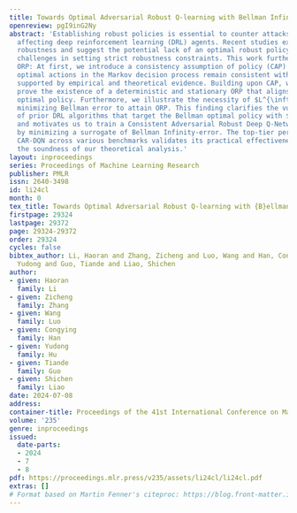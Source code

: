 ```yaml
---
title: Towards Optimal Adversarial Robust Q-learning with Bellman Infinity-error
openreview: pgI9inG2Ny
abstract: 'Establishing robust policies is essential to counter attacks or disturbances
  affecting deep reinforcement learning (DRL) agents. Recent studies explore state-adversarial
  robustness and suggest the potential lack of an optimal robust policy (ORP), posing
  challenges in setting strict robustness constraints. This work further investigates
  ORP: At first, we introduce a consistency assumption of policy (CAP) stating that
  optimal actions in the Markov decision process remain consistent with minor perturbations,
  supported by empirical and theoretical evidence. Building upon CAP, we crucially
  prove the existence of a deterministic and stationary ORP that aligns with the Bellman
  optimal policy. Furthermore, we illustrate the necessity of $L^{\infty}$-norm when
  minimizing Bellman error to attain ORP. This finding clarifies the vulnerability
  of prior DRL algorithms that target the Bellman optimal policy with $L^{1}$-norm
  and motivates us to train a Consistent Adversarial Robust Deep Q-Network (CAR-DQN)
  by minimizing a surrogate of Bellman Infinity-error. The top-tier performance of
  CAR-DQN across various benchmarks validates its practical effectiveness and reinforces
  the soundness of our theoretical analysis.'
layout: inproceedings
series: Proceedings of Machine Learning Research
publisher: PMLR
issn: 2640-3498
id: li24cl
month: 0
tex_title: Towards Optimal Adversarial Robust Q-learning with {B}ellman Infinity-error
firstpage: 29324
lastpage: 29372
page: 29324-29372
order: 29324
cycles: false
bibtex_author: Li, Haoran and Zhang, Zicheng and Luo, Wang and Han, Congying and Hu,
  Yudong and Guo, Tiande and Liao, Shichen
author:
- given: Haoran
  family: Li
- given: Zicheng
  family: Zhang
- given: Wang
  family: Luo
- given: Congying
  family: Han
- given: Yudong
  family: Hu
- given: Tiande
  family: Guo
- given: Shichen
  family: Liao
date: 2024-07-08
address:
container-title: Proceedings of the 41st International Conference on Machine Learning
volume: '235'
genre: inproceedings
issued:
  date-parts:
  - 2024
  - 7
  - 8
pdf: https://proceedings.mlr.press/v235/assets/li24cl/li24cl.pdf
extras: []
# Format based on Martin Fenner's citeproc: https://blog.front-matter.io/posts/citeproc-yaml-for-bibliographies/
---
```

